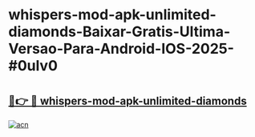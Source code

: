 # whispers-mod-apk-unlimited-diamonds-Baixar-Gratis-Ultima-Versao-Para-Android-IOS-2025-#0ulv0

# <h2><a href="https://ainizakaria.my?title=whispers-mod-apk-unlimited-diamonds&ref=24M">🔗👉 🔴 whispers-mod-apk-unlimited-diamonds</a></h2>

[![acn](https://github.com/user-attachments/assets/0f9c940e-d8b0-45ae-aac7-cd30a18b3e1c)](https://ainizakaria.my?title=whispers-mod-apk-unlimited-diamonds&ref=24M)

